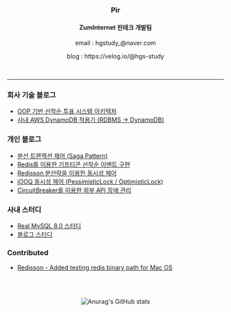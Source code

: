 <br>
<h3 align='center'>Pir</h3>
<h4 align='center'> ZumInternet 핀테크 개발팀 </h4>
<p align='center'> email : hgstudy_@naver.com </p>
<p align='center'> blog : https://velog.io/@hgs-study </p>
<br>

----
<h3>회사 기술 블로그</h3>
 
 + [OOP 기반 선착순 투표 시스템 아키텍처](https://zuminternet.github.io/vote-architecture/)
 + [사내 AWS DynamoDB 적용기 (RDBMS -> DynamoDB)](https://zuminternet.github.io/DynamoDB)

<h3>개인 블로그</h3>

 + [분산 트랜잭션 제어 (Saga Pattern)](https://velog.io/@hgs-study/saga-1)
 + [Redis를 이용한 기프티콘 선착순 이벤트 구현](https://velog.io/@hgs-study/redis-sorted-set)
 + [Redisson 분산락을 이용한 동시성 제어](https://velog.io/@hgs-study/redisson-distributed-lock)
 + [jOOQ 동시성 제어 (PessimisticLock / OptimisticLock)](https://velog.io/@hgs-study/jOOQ-Concurrency-Controll)
 + [CircuitBreaker를 이용한 외부 API 장애 관리](https://velog.io/@hgs-study/CircuitBreaker)

<h3>사내 스터디</h3>

 + [Real MySQL 8.0 스터디](https://github.com/zunior-study/real-mysql-study)
 + [블로그 스터디](https://github.com/zum-study/zum-blog-study)

<h3>Contributed</h3>

 + [Redisson - Added testing redis binary path for Mac OS](https://github.com/redisson/redisson/pull/4655)

<br>

<br>

<div align='center'>
 
 ![Anurag's GitHub stats](https://github-readme-stats.vercel.app/api?username=hgs-study&show_icons=true&theme=radical)
 
</div>
